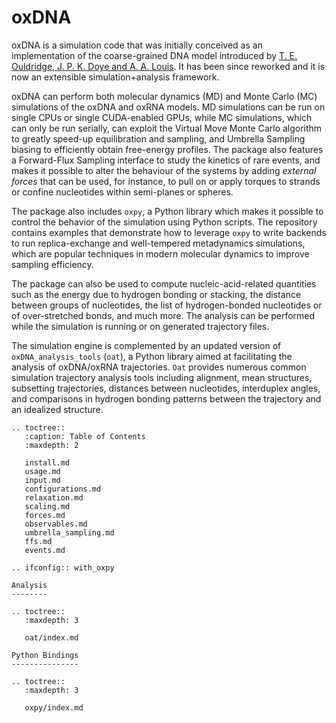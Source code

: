 # oxDNA

oxDNA is a simulation code that was initially conceived as an implementation of the coarse-grained DNA model introduced by [T. E. Ouldridge, J. P. K. Doye and A. A. Louis](http://dx.doi.org/10.1063/1.3552946). It has been since reworked and it is now an extensible simulation+analysis framework. 

oxDNA can perform both molecular dynamics (MD) and Monte Carlo (MC) simulations of the oxDNA and oxRNA models. MD simulations can be run on single CPUs or single CUDA-enabled GPUs, while MC simulations, which can only be run serially, can exploit the Virtual Move Monte Carlo algorithm to greatly speed-up equilibration and sampling, and Umbrella Sampling biasing to efficiently obtain free-energy profiles. The package also features a Forward-Flux Sampling interface to study the kinetics of rare events, and makes it possible to alter the behaviour of the systems by adding *external forces* that can be used, for instance, to pull on or apply torques to strands or confine nucleotides within semi-planes or spheres.

The package also includes `oxpy`, a Python library which makes it possible to control the behavior of the simulation using Python scripts. The repository contains examples that demonstrate how to leverage `oxpy` to write backends to run replica-exchange and well-tempered metadynamics simulations, which are popular techniques in modern molecular dynamics to improve sampling efficiency.

The package can also be used to compute nucleic-acid-related quantities such as the energy due to hydrogen bonding or stacking, the distance between groups of nucleotides, the list of hydrogen-bonded nucleotides or of over-stretched bonds, and much more. The analysis can be performed while the simulation is running or on generated trajectory files.

The simulation engine is complemented by an updated version of `oxDNA_analysis_tools` (`oat`), a Python library aimed at facilitating the analysis of oxDNA/oxRNA trajectories. `Oat` provides numerous common simulation trajectory analysis tools including alignment, mean structures, subsetting trajectories, distances between nucleotides, interduplex angles, and comparisons in hydrogen bonding patterns between the trajectory and an idealized structure.

```{eval-rst}
.. toctree::
   :caption: Table of Contents
   :maxdepth: 2
   
   install.md
   usage.md
   input.md
   configurations.md
   relaxation.md
   scaling.md
   forces.md
   observables.md
   umbrella_sampling.md
   ffs.md
   events.md
```

```{eval-rst}
.. ifconfig:: with_oxpy

Analysis
--------

.. toctree::
   :maxdepth: 3
   
   oat/index.md

Python Bindings
---------------

.. toctree::
   :maxdepth: 3
   
   oxpy/index.md
```
